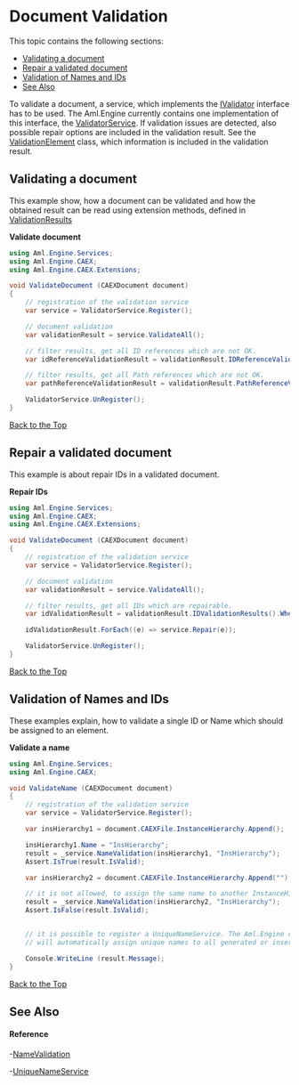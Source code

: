 # Document Validation

This topic contains the following sections:
<ul>
<li><a href="#validating-a-document">Validating a document</a></li>
<li><a href="#repair-a-validated-document">Repair a validated document</a></li>    
<li><a href="#validation-of-names-and-ids">Validation of Names and IDs</a></li>
<li><a href="#see-also">See Also</a></li>
</ul>

To validate a document, a service, which implements the
[IValidator](../Documentation/Aml.Engine.Services.Interfaces/IValidator_1/README.md)
interface has to be used. The Aml.Engine currently contains one implementation of this interface, 
the [ValidatorService](../Documentation/Aml.Engine.Services/ValidatorService/README.md). 
If validation issues are detected, also possible repair options are included in the validation result. See 
the [ValidationElement](../Documentation/Aml.Engine.Services/ValidationElement/README.md) 
class, which information is included in the validation result.

## Validating a document

This example show, how a document can be validated and how the obtained result can be read using extension methods, defined in
[ValidationResults](../Documentation/Aml.Engine.Services/ValidationResults/README.md)

**Validate document**<br />
``` C#
using Aml.Engine.Services;
using Aml.Engine.CAEX;
using Aml.Engine.CAEX.Extensions;

void ValidateDocument (CAEXDocument document)
{
    // registration of the validation service
    var service = ValidatorService.Register();

    // document validation
    var validationResult = service.ValidateAll();

    // filter results, get all ID references which are not OK.
    var idReferenceValidationResult = validationResult.IDReferenceValidationResults();

    // filter results, get all Path references which are not OK.
    var pathReferenceValidationResult = validationResult.PathReferenceValidationResults();

    ValidatorService.UnRegister();
}
```

[Back to the Top](#Document-Validation)

## Repair a validated document

This example is about repair IDs in a validated document.


**Repair IDs**<br />
``` C#
using Aml.Engine.Services;
using Aml.Engine.CAEX;
using Aml.Engine.CAEX.Extensions;

void ValidateDocument (CAEXDocument document)
{
    // registration of the validation service
    var service = ValidatorService.Register();

    // document validation
    var validationResult = service.ValidateAll();

    // filter results, get all IDs which are repairable.
    var idValidationResult = validationResult.IDValidationResults().Where(v => v.AvailableRepairOptions != RepairTypeEnum.None).ToList();

    idValidationResult.ForEach((e) => service.Repair(e));

    ValidatorService.UnRegister();
}
```

[Back to the Top](#Document-Validation)

## Validation of Names and IDs

These examples explain, how to validate a single ID or Name which should be assigned to an element.

**Validate a name**<br />
``` C#
using Aml.Engine.Services;
using Aml.Engine.CAEX;

void ValidateName (CAEXDocument document)
{
    // registration of the validation service
    var service = ValidatorService.Register();

    var insHierarchy1 = document.CAEXFile.InstanceHierarchy.Append();

    insHierarchy1.Name = "InsHierarchy";
    result = _service.NameValidation(insHierarchy1, "InsHierarchy");
    Assert.IsTrue(result.IsValid);

    var insHierarchy2 = document.CAEXFile.InstanceHierarchy.Append("");

    // it is not allowed, to assign the same name to another InstanceHierarchy
    result = _service.NameValidation(insHierarchy2, "InsHierarchy");
    Assert.IsFalse(result.IsValid);


    // it is possible to register a UniqueNameService. The Aml.Engine recognizes, if such a service is present and
    // will automatically assign unique names to all generated or inserted objects.

    Console.WriteLine (result.Message);
}
```

[Back to the Top](#Document-Validation)


## See Also

#### Reference
-[NameValidation](../Documentation/Aml.Engine.Services/ValidatorService/NameValidation.md)

-[UniqueNameService](../Documentation/Aml.Engine.Services/UniqueNameService/README.md)
